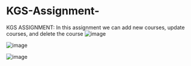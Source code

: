 # KGS-Assignment-
KGS ASSIGNMENT: In this assignment we can add new courses, update courses, and delete the course 
![image](https://user-images.githubusercontent.com/104199818/214494475-d3f107c3-58eb-4c89-92f0-211992f0f94d.png)

![image](https://user-images.githubusercontent.com/104199818/214494575-94bc0025-3cf6-45a8-bcd7-056a98cbf03c.png)

![image](https://user-images.githubusercontent.com/104199818/214494632-788749a3-9f2c-4ab5-83c9-691d858497f1.png)
